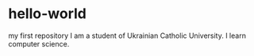 # hello-world
my first repository
I am a student of Ukrainian Catholic University. I learn computer science.
